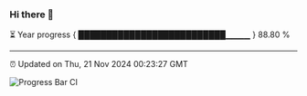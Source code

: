 ### Hi there 👋

⏳ Year progress { ██████████████████████████▁▁▁▁ } 88.80 %

---

⏰ Updated on Thu, 21 Nov 2024 00:23:27 GMT

![Progress Bar CI](https://github.com/liununu/liununu/workflows/Progress%20Bar%20CI/badge.svg)
